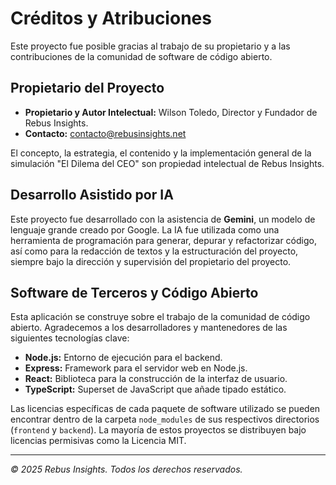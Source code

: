 # Créditos y Atribuciones

Este proyecto fue posible gracias al trabajo de su propietario y a las contribuciones de la comunidad de software de código abierto.

## Propietario del Proyecto

*   **Propietario y Autor Intelectual:** Wilson Toledo, Director y Fundador de Rebus Insights.
*   **Contacto:** [contacto@rebusinsights.net](mailto:contacto@rebusinsights.net)

El concepto, la estrategia, el contenido y la implementación general de la simulación "El Dilema del CEO" son propiedad intelectual de Rebus Insights.

## Desarrollo Asistido por IA

Este proyecto fue desarrollado con la asistencia de **Gemini**, un modelo de lenguaje grande creado por Google. La IA fue utilizada como una herramienta de programación para generar, depurar y refactorizar código, así como para la redacción de textos y la estructuración del proyecto, siempre bajo la dirección y supervisión del propietario del proyecto.

## Software de Terceros y Código Abierto

Esta aplicación se construye sobre el trabajo de la comunidad de código abierto. Agradecemos a los desarrolladores y mantenedores de las siguientes tecnologías clave:

*   **Node.js:** Entorno de ejecución para el backend.
*   **Express:** Framework para el servidor web en Node.js.
*   **React:** Biblioteca para la construcción de la interfaz de usuario.
*   **TypeScript:** Superset de JavaScript que añade tipado estático.

Las licencias específicas de cada paquete de software utilizado se pueden encontrar dentro de la carpeta `node_modules` de sus respectivos directorios (`frontend` y `backend`). La mayoría de estos proyectos se distribuyen bajo licencias permisivas como la Licencia MIT.

--- 
*© 2025 Rebus Insights. Todos los derechos reservados.*